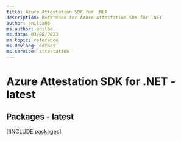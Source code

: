 ```yaml
---
title: Azure Attestation SDK for .NET
description: Reference for Azure Attestation SDK for .NET
author: anilba06
ms.author: anilba
ms.data: 03/08/2023
ms.topic: reference
ms.devlang: dotnet
ms.service: attestation
---
```

# Azure Attestation SDK for .NET - latest
## Packages - latest
[!INCLUDE [packages](attestation-index.md)]